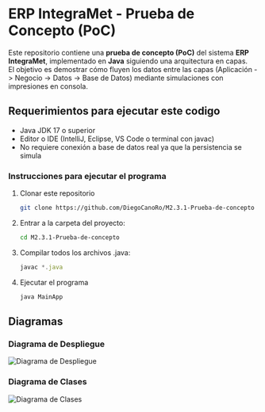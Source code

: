 


# ERP IntegraMet - Prueba de Concepto (PoC)

Este repositorio contiene una **prueba de concepto (PoC)** del sistema **ERP IntegraMet**, implementado en **Java** siguiendo una arquitectura en capas.  
El objetivo es demostrar cómo fluyen los datos entre las capas (Aplicación -> Negocio -> Datos -> Base de Datos) mediante simulaciones con impresiones en consola.


## Requerimientos para ejecutar este codigo
- Java JDK 17 o superior
- Editor o IDE (IntelliJ, Eclipse, VS Code o terminal con javac)
- No requiere conexión a base de datos real ya que la persistencia se simula

### Instrucciones para ejecutar el programa

1. Clonar este repositorio
   ```sh
   git clone https://github.com/DiegoCanoRo/M2.3.1-Prueba-de-concepto
   ```
2. Entrar a la carpeta del proyecto:
   ```sh
   cd M2.3.1-Prueba-de-concepto
   ```
3. Compilar todos los archivos .java:
   ```js
   javac *.java
   ```
5. Ejecutar el programa
   ```sh
   java MainApp
   ```


## Diagramas

### Diagrama de Despliegue
![Diagrama de Despliegue](https://www.plantuml.com/plantuml/png/RP51JWCn34NtSmghgxBW0YnGOK28HIK4uW1MOYgZZ1tPcPDn12w6HTfgOBgAxBp_vM_llA6rUIe3fgO6xpwZiGx75wvlOOyiTxN23Jn-Kfg31wo54oR-_fBXz1taM9YaKP2ZKM2frqlaXJ9dFHFrjrm2J-IDLJhd0LRJH8xMEzkkk1h-SMVhLwhg755OGto857cbNPCXtxpnD9SU2kuVDg5-5YUBl61qO6-ciAt6qYuwN9fzLFbWcxhfQkG_k-tTKzhbJW8xNYEmlNepD70id1588Acu5Xns93dk-0C0)

### Diagrama de Clases
![Diagrama de Clases](https://www.plantuml.com/plantuml/png/RLAnJiCm5Dpp5HuJGNw00HKnC84Gi246rtuDbXmxUduPKCM_4tfs8wVjuhvxT_VkfEoIQ9Pvz8tnEYNrh5ruc2PrRDJokncNiNqNTc7u_5AQXzGrlqtcFdf7GIXpUnT4EPj1G52g4CSzrn0VJ3LRnsICYm5tiqkxUDugKBPl1-P0ydAoRpjrbrThn5UopiOw8J0WfOAvalf0vbjN22NHHMdZlFUa98hsI09VHCw-bzaXMxE3YF3v_tdtyUzzsa2rrdgY92u6N4ob7iOtcc9o4lb7JHi0pXD7Gqapw2sURZM_i3b2DyoQxJLP-MRw_hvqg31GAwWkqDGZHDli0AeZEmfs7lqV)


